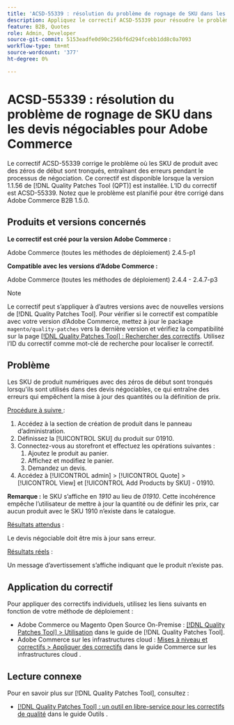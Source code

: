 ```yaml
---
title: 'ACSD-55339 : résolution du problème de rognage de SKU dans les devis négociables pour Adobe Commerce'
description: Appliquez le correctif ACSD-55339 pour résoudre le problème d’Adobe Commerce où les SKU de produit avec des zéros au début sont tronqués, provoquant des erreurs de négociation.
feature: B2B, Quotes
role: Admin, Developer
source-git-commit: 5153eadfe0d90c256bf6d294fcebb1dd8c0a7093
workflow-type: tm+mt
source-wordcount: '377'
ht-degree: 0%

---
```


# ACSD-55339 : résolution du problème de rognage de SKU dans les devis négociables pour Adobe Commerce

Le correctif ACSD-55339 corrige le problème où les SKU de produit avec des zéros de début sont tronqués, entraînant des erreurs pendant le processus de négociation. Ce correctif est disponible lorsque la version 1.1.56 de [!DNL Quality Patches Tool (QPT)] est installée. L’ID du correctif est ACSD-55339. Notez que le problème est planifié pour être corrigé dans Adobe Commerce B2B 1.5.0.

## Produits et versions concernés

**Le correctif est créé pour la version Adobe Commerce :**

Adobe Commerce (toutes les méthodes de déploiement) 2.4.5-p1

**Compatible avec les versions d’Adobe Commerce :**

Adobe Commerce (toutes les méthodes de déploiement) 2.4.4 - 2.4.7-p3

>[!NOTE]
>
>Le correctif peut s’appliquer à d’autres versions avec de nouvelles versions de [!DNL Quality Patches Tool]. Pour vérifier si le correctif est compatible avec votre version d’Adobe Commerce, mettez à jour le package `magento/quality-patches` vers la dernière version et vérifiez la compatibilité sur la page [[!DNL Quality Patches Tool] : Rechercher des correctifs](https://experienceleague.adobe.com/tools/commerce-quality-patches/index.html?lang=fr). Utilisez l’ID du correctif comme mot-clé de recherche pour localiser le correctif.

## Problème

Les SKU de produit numériques avec des zéros de début sont tronqués lorsqu&#39;ils sont utilisés dans des devis négociables, ce qui entraîne des erreurs qui empêchent la mise à jour des quantités ou la définition de prix.

<u>Procédure à suivre </u> :

1. Accédez à la section de création de produit dans le panneau d’administration.
1. Définissez la [!UICONTROL SKU] du produit sur 01910.
1. Connectez-vous au storefront et effectuez les opérations suivantes :
   1. Ajoutez le produit au panier.
   1. Affichez et modifiez le panier.
   1. Demandez un devis.
1. Accédez à [!UICONTROL admin] > [!UICONTROL Quote] > [!UICONTROL View] et [!UICONTROL Add Products by SKU] - 01910.

**Remarque :** le SKU s’affiche en *1910* au lieu de *01910*. Cette incohérence empêche l’utilisateur de mettre à jour la quantité ou de définir les prix, car aucun produit avec le SKU 1910 n’existe dans le catalogue.

<u>Résultats attendus</u> :

Le devis négociable doit être mis à jour sans erreur.

<u>Résultats réels</u> :

Un message d’avertissement s’affiche indiquant que le produit n’existe pas.

## Application du correctif

Pour appliquer des correctifs individuels, utilisez les liens suivants en fonction de votre méthode de déploiement :

* Adobe Commerce ou Magento Open Source On-Premise : [[!DNL Quality Patches Tool] > Utilisation](/help/tools/quality-patches-tool/usage.md) dans le guide de [!DNL Quality Patches Tool].
* Adobe Commerce sur les infrastructures cloud : [Mises à niveau et correctifs > Appliquer des correctifs](https://experienceleague.adobe.com/docs/commerce-cloud-service/user-guide/develop/upgrade/apply-patches.html?lang=fr) dans le guide Commerce sur les infrastructures cloud .


## Lecture connexe

Pour en savoir plus sur [!DNL Quality Patches Tool], consultez :

* [[!DNL Quality Patches Tool] : un outil en libre-service pour les correctifs de qualité](/help/tools/quality-patches-tool/quality-patches-tool-to-self-serve-quality-patches.md) dans le guide Outils .
